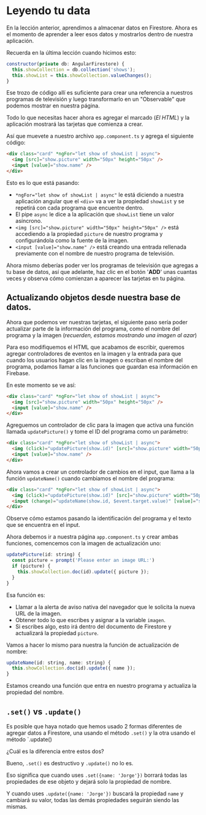 # Leyendo tu data

En la lección anterior, aprendimos a almacenar datos en Firestore. Ahora es el momento de aprender a leer esos datos y mostrarlos dentro de nuestra aplicación.

Recuerda en la última lección cuando hicimos esto:

```js
constructor(private db: AngularFirestore) {
  this.showCollection = db.collection('shows');
  this.showList = this.showCollection.valueChanges();
}
```

Ese trozo de código allí es suficiente para crear una referencia a nuestros programas de televisión y luego transformarlo en un "Observable" que podemos mostrar en nuestra página.

Todo lo que necesitas hacer ahora es agregar el marcado (_El HTML_) y la aplicación mostrará las tarjetas que comienza a crear.

Así que muevete a nuestro archivo `app.component.ts` y agrega el siguiente código:

```html
<div class="card" *ngFor="let show of showList | async">
  <img [src]="show.picture" width="50px" height="50px" />
  <input [value]="show.name" />
</div>
```

Esto es lo que está pasando:

- `*ngFor="let show of showList | async"` le está diciendo a nuestra aplicación angular que el `<div>` va a ver la propiedad `showList` y se repetirá con cada programa que encuentre dentro.
- El pipe `async` le dice a la aplicación que `showList` tiene un valor asíncrono.
- `<img [src]="show.picture" width="50px" height="50px" />` está accediendo a la propiedad `picture` de nuestro programa y configurándola como la fuente de la imagen.
- `<input [value]="show.name" />` está creando una entrada rellenada previamente con el nombre de nuestro programa de televisión.

Ahora mismo deberías poder ver los programas de televisión que agregas a tu base de datos, así que adelante, haz clic en el botón '**ADD**' unas cuantas veces y observa cómo comienzan a aparecer las tarjetas en tu página.

## Actualizando objetos desde nuestra base de datos.

Ahora que podemos ver nuestras tarjetas, el siguiente paso sería poder actualizar parte de la información del programa, como el nombre del programa y la imagen (_recuerden, estamos mostrando una imagen al azar_)

Para eso modifiquemos el HTML que acabamos de escribir, queremos agregar controladores de eventos en la imagen y la entrada para que cuando los usuarios hagan clic en la imagen o escriban el nombre del programa, podamos llamar a las funciones que guardan esa información en Firebase.

En este momento se ve así:

```html
<div class="card" *ngFor="let show of showList | async">
  <img [src]="show.picture" width="50px" height="50px" />
  <input [value]="show.name" />
</div>
```

Agreguemos un controlador de clic para la imagen que activa una función llamada `updatePicture()` y tome el ID del programa como un parámetro:

```html
<div class="card" *ngFor="let show of showList | async">
  <img (click)="updatePicture(show.id)" [src]="show.picture" width="50px" height="50px" />
  <input [value]="show.name" />
</div>
```

Ahora vamos a crear un controlador de cambios en el input, que llama a la función `updateName()` cuando cambiamos el nombre del programa:

```html
<div class="card" *ngFor="let show of showList | async">
  <img (click)="updatePicture(show.id)" [src]="show.picture" width="50px" height="50px" />
  <input (change)="updateName(show.id, $event.target.value)" [value]="show.name" />
</div>
```

Observe cómo estamos pasando la identificación del programa y el texto que se encuentra en el input.

Ahora debemos ir a nuestra página `app.component.ts` y crear ambas funciones, comencemos con la imagen de actualización uno:

```js
updatePicture(id: string) {
  const picture = prompt('Please enter an image URL:')
  if (picture) {
    this.showCollection.doc(id).update({ picture });
  }
}
```

Esa función es:

- Llamar a la alerta de aviso nativa del navegador que le solicita la nueva URL de la imagen.
- Obtener todo lo que escribes y asignar a la variable `imagen`.
- Si escribes algo, esto irá dentro del documento de Firestore y actualizará la propiedad `picture`.

Vamos a hacer lo mismo para nuestra la función de actualización de nombre:

```js
updateName(id: string, name: string) {
  this.showCollection.doc(id).update({ name });
}
```

Estamos creando una función que entra en nuestro programa y actualiza la propiedad del nombre.

## `.set()` vs `.update()`

Es posible que haya notado que hemos usado 2 formas diferentes de agregar datos a Firestore, una usando el método `.set()` y la otra usando el método `.update()

¿Cuál es la diferencia entre estos dos?

Bueno, `.set()` es destructivo y `.update()` no lo es.

Eso significa que cuando uses `.set({name: 'Jorge'})` borrará todas las propiedades de ese objeto y dejará solo la propiedad de nombre.

Y cuando uses `.update({name: 'Jorge'})` buscará la propiedad `name` y cambiará su valor, todas las demás propiedades seguirán siendo las mismas.
